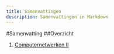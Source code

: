 ```yaml
---
title: Samenvattingen
description: Samenvattingen in Markdown
---
```


#Samenvatting
##Overzicht
1. [Computernetwerken II](test_cn2.md)
